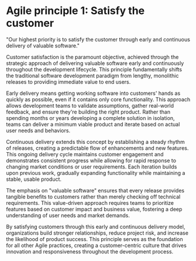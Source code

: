 # Agile principle 1: Satisfy the customer

"Our highest priority is to satisfy the customer through early and continuous delivery of valuable software."

Customer satisfaction is the paramount objective, achieved through the strategic approach of delivering valuable software early and continuously throughout the development lifecycle. This principle fundamentally shifts the traditional software development paradigm from lengthy, monolithic releases to providing immediate value to end users.

Early delivery means getting working software into customers' hands as quickly as possible, even if it contains only core functionality. This approach allows development teams to validate assumptions, gather real-world feedback, and ensure they're building the right product. Rather than spending months or years developing a complete solution in isolation, teams can deliver a minimum viable product and iterate based on actual user needs and behaviors.

Continuous delivery extends this concept by establishing a steady rhythm of releases, creating a predictable flow of enhancements and new features. This ongoing delivery cycle maintains customer engagement and demonstrates consistent progress while allowing for rapid response to changing market conditions or user requirements. Each iteration builds upon previous work, gradually expanding functionality while maintaining a stable, usable product.

The emphasis on "valuable software" ensures that every release provides tangible benefits to customers rather than merely checking off technical requirements. This value-driven approach requires teams to prioritize features based on customer impact and business value, fostering a deep understanding of user needs and market demands.

By satisfying customers through this early and continuous delivery model, organizations build stronger relationships, reduce project risk, and increase the likelihood of product success. This principle serves as the foundation for all other Agile practices, creating a customer-centric culture that drives innovation and responsiveness throughout the development process.
